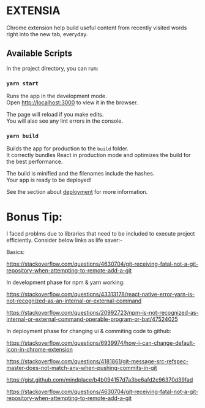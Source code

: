  # EXTENSIA
Chrome extension help build useful content from recently visited words right into the new tab, everyday.

## Available Scripts

In the project directory, you can run:

### `yarn start`

Runs the app in the development mode.\
Open [http://localhost:3000](http://localhost:3000) to view it in the browser.

The page will reload if you make edits.\
You will also see any lint errors in the console.

### `yarn build`

Builds the app for production to the `build` folder.\
It correctly bundles React in production mode and optimizes the build for the best performance.

The build is minified and the filenames include the hashes.\
Your app is ready to be deployed!

See the section about [deployment](https://facebook.github.io/create-react-app/docs/deployment) for more information.

# Bonus Tip:

I faced problms due to libraries that need to be included to execute project efficiently.
Consider below links as life saver:-

Basics:

https://stackoverflow.com/questions/4630704/git-receiving-fatal-not-a-git-repository-when-attempting-to-remote-add-a-git

In development phase for npm & yarn working:

https://stackoverflow.com/questions/43313178/react-native-error-yarn-is-not-recognized-as-an-internal-or-external-command

https://stackoverflow.com/questions/20992723/npm-is-not-recognized-as-internal-or-external-command-operable-program-or-bat/47524025

In deployment phase for changing ui & commiting code to github:

https://stackoverflow.com/questions/6939974/how-i-can-change-default-icon-in-chrome-extension

https://stackoverflow.com/questions/4181861/git-message-src-refspec-master-does-not-match-any-when-pushing-commits-in-git

https://gist.github.com/mindplace/b4b094157d7a3be6afd2c96370d39fad

https://stackoverflow.com/questions/4630704/git-receiving-fatal-not-a-git-repository-when-attempting-to-remote-add-a-git

 
 
